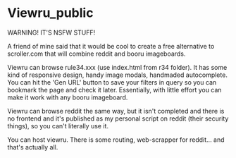 # Viewru_public

WARNING! IT'S NSFW STUFF!

A friend of mine said that it would be cool to create a free alternative to scroller.com that will combine reddit and booru imageboards.

Viewru can browse rule34.xxx (use index.html from r34 folder). It has some kind of responsive design, handy image modals, handmaded autocomplete.
You can hit the 'Gen URL' button to save your filters in query so you can bookmark the page and check it later.
Essentially, with little effort you can make it work with any booru imageboard.

Viewru can browse reddit the same way, but it isn't completed and there is no frontend and it's published as my personal script on reddit (their security things),
so you can't literally use it.

You can host viewru.
There is some routing, web-scrapper for reddit... and that's actually all.
